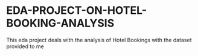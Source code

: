 # EDA-PROJECT-ON-HOTEL-BOOKING-ANALYSIS
This eda project deals with the analysis of Hotel Bookings with the dataset provided to me
